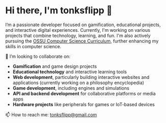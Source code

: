 # Hi there, I'm **tonksflipp** 👋

I’m a passionate developer focused on gamification, educational projects, and interactive digital experiences. Currently, I'm working on various projects that combine technology, learning, and fun. I'm also actively pursuing the [OSSU Computer Science Curriculum](https://github.com/ossu/computer-science), further enhancing my skills in computer science.

👯 I’m looking to collaborate on:
- **Gamification** and game design projects
- **Educational technology** and interactive learning tools
- **Web development**, particularly building interactive websites and applications (currently working on a philosophy encyclopedia)
- **Game development**, including engines and simulations
- **API and backend development** for collaborative platforms or media apps
- **Hardware projects** like peripherals for games or IoT-based devices

📫 How to reach me: [tonksflipp@gmail.com](mailto:tonksflipp@gmail.com)
